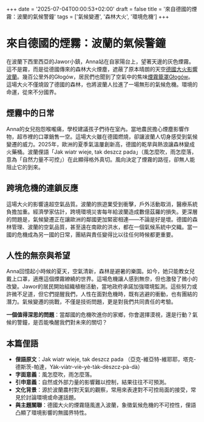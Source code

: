 +++
date = '2025-07-04T00:00:53+02:00'
draft = false
title = '來自德國的煙霧：波蘭的氣候警鐘'
tags = ['氣候變遷', '森林大火', '環境危機']
+++


# 來自德國的煙霧：波蘭的氣候警鐘

在波蘭下西里西亞的Jawor小鎮，Anna站在自家陽台上，望著天邊的灰色煙霧。這不是霧，而是從德國傳來的森林大火煙塵，遮蔽了原本晴朗的天空[德國大火影響波蘭](https://gazetawroclawska.pl/pali-sie-u-naszych-zachodnich-sasiadow-dym-widac-az-z-okolic-jawora-na-dolnym-slasku-niemcy-walcza-z-pozarami-lasow/ar/c1p2-27747133)。幾百公里外的Głogów，居民們也聞到了空氣中的焦味[煙霧籠罩Głogów](https://myglogow.pl/pl/11_dzieje-sie/171037_gesta-chmura-dymu-z-pozarow-w-niemczech-dotarla-nad-glogow.html)。這場大火不僅燒毀了德國的森林，也將波蘭人拉進了一場無形的氣候危機。環境的命運，從來不分國界。

## 煙霧中的日常

Anna的女兒抱怨喉嚨痛，學校建議孩子們待在室內。當地農民擔心煙塵影響作物，超市裡的口罩銷售一空。這場大火雖在德國燃燒，卻讓波蘭人切身感受到氣候變遷的威力。2025年，歐洲的夏季氣溫屢創新高，德國的乾旱與熱浪讓森林變成火藥桶。波蘭俚語「Jak wiatr wieje, tak deszcz pada」（風怎麼吹，雨怎麼落，意為「自然力量不可控」）在此顯得格外真切。風向決定了煙霧的路徑，卻無人能阻止它的到來。

## 跨境危機的連鎖反應

這場大火的影響遠超空氣品質。波蘭的旅遊業受到衝擊，戶外活動取消，醫療系統負擔加重。經濟學家估計，跨境環境災害每年給波蘭造成數億茲羅的損失。更深層的問題是，氣候變遷正在讓歐洲的鄰國更加緊密相連——不論是好是壞。德國的森林管理、波蘭的空氣品質，甚至遠在南歐的洪水，都在一個氣候系統中交織。當一國的危機成為另一國的日常，團結與責任變得比以往任何時候都更重要。

## 人性的無奈與希望

Anna回憶起小時候的夏天，空氣清新，森林是避暑的樂園。如今，她只能教女兒戴上口罩，適應這個煙霧繚繞的世界。這場危機讓人感到無奈，但也激發了微小的改變。Jawor的居民開始組織植樹活動，當地政府承諾加強環境監測。這些努力或許微不足道，但它們提醒我們，人性在面對危機時，既有逃避的衝動，也有團結的潛力。氣候變遷的挑戰，不僅是技術問題，更是對我們共同責任的考驗。

**一個值得深思的問題**：當鄰國的危機吹進你的家鄉，你會選擇漠視，還是行動？氣候的警鐘，是否能喚醒我們對未來的關切？

## 本篇俚語
- **俚語原文**：Jak wiatr wieje, tak deszcz pada （亞克-維亞特-維耶耶，塔克-德斯茨-帕達，Yàk-viàtr-viè-yè-tàk-dèszcz-pà-dà）
- **字面意義**：風怎麼吹，雨怎麼落。
- **引申意義**：自然或外部力量的影響難以控制，結果往往不可預測。
- **文化背景**：源於波蘭農村對天氣的觀察，常用來表達對不可控局面的接受，常見於討論環境或命運話題。
- **與主題關聯**：德國大火的煙霧隨風進入波蘭，象徵氣候危機的不可控性，俚語凸顯了環境影響的無國界特性。